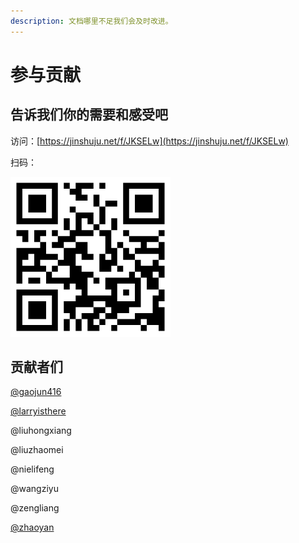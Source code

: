 ```yaml
---
description: 文档哪里不足我们会及时改进。
---
```


# 参与贡献

## 告诉我们你的需要和感受吧

访问：[https://jinshuju.net/f/JKSELw](https://jinshuju.net/f/JKSELw)

扫码：

![&#x626B;&#x7801;&#x8FDB;&#x5165;&#x95EE;&#x5377;](../.gitbook/assets/2020-ji-xu-jiao-wo-men-zuo-chan-pin-ba-1024.png)

## 贡献者们

[@gaojun416](https://github.com/gaojun416)

[@larryisthere](https://www.zhihu.com/people/larryisthere)

@liuhongxiang

@liuzhaomei

@nielifeng

@wangziyu

@zengliang

[@zhaoyan](https://www.zhihu.com/people/zhao-yan-57-5-89)

